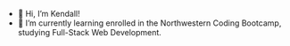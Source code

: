 - 👋 Hi, I’m Kendall!
- 🌱 I’m currently learning enrolled in the Northwestern Coding Bootcamp, studying Full-Stack Web Development.


<!---
kvs1995/kvs1995 is a ✨ special ✨ repository because its `README.md` (this file) appears on your GitHub profile.
You can click the Preview link to take a look at your changes.
--->

